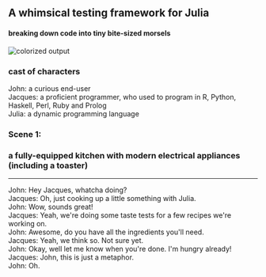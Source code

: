 ## A whimsical testing framework for Julia
#### breaking down code into tiny bite-sized morsels

![colorized output](https://raw.github.com/milktrader/Saute.jl/master/img/output.png)

### cast of characters

John:    a curious end-user  
Jacques: a proficient programmer, who used to program in R, Python, Haskell, Perl, Ruby and Prolog  
Julia:   a dynamic programming language  

### Scene 1:

### a fully-equipped kitchen with modern electrical appliances (including a toaster)
____________________

John: Hey Jacques, whatcha doing?  
Jacques: Oh, just cooking up a little something with Julia.  
John: Wow, sounds great!  
Jacques: Yeah, we're doing some taste tests for a few recipes we're working on.  
John: Awesome, do you have all the ingredients you'll need.  
Jacques: Yeah, we think so. Not sure yet.  
John: Okay, well let me know when you're done. I'm hungry already!  
Jacques: John, this is just a metaphor.  
John: Oh.  


